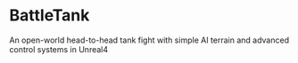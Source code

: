 # BattleTank
An open-world head-to-head tank fight with simple AI terrain and advanced control systems in Unreal4
